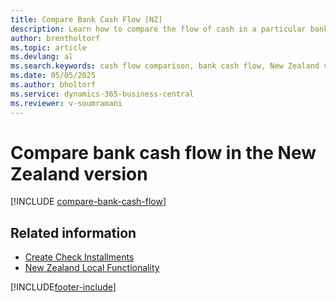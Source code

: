 ```yaml
---
title: Compare Bank Cash Flow [NZ]
description: Learn how to compare the flow of cash in a particular bank for a specified period in the New Zealand version.
author: brentholtorf
ms.topic: article
ms.devlang: al
ms.search.keywords: cash flow comparison, bank cash flow, New Zealand version
ms.date: 05/05/2025
ms.author: bholtorf
ms.service: dynamics-365-business-central
ms.reviewer: v-soumramani
---
```


# Compare bank cash flow in the New Zealand version

[!INCLUDE [compare-bank-cash-flow](../includes/AUNZ/compare-bank-cash-flow.md)]

## Related information

- [Create Check Installments](how-to-create-check-installments.md)   
- [New Zealand Local Functionality](new-zealand-local-functionality.md)

[!INCLUDE[footer-include](../../includes/footer-banner.md)]
